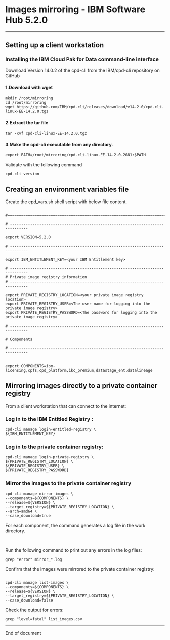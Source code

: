 # Images mirroring - IBM Software Hub 5.2.0

---

## Setting up a client workstation

### Installing the IBM Cloud Pak for Data command-line interface

Download Version 14.0.2 of the cpd-cli from the IBM/cpd-cli repository on GitHub <br>

#### 1.Download with wget

```
mkdir /root/mirroring
cd /root/mirroring
wget https://github.com/IBM/cpd-cli/releases/download/v14.2.0/cpd-cli-linux-EE-14.2.0.tgz
```

#### 2.Extract the tar file

```
tar -xvf cpd-cli-linux-EE-14.2.0.tgz
```

#### 3.Make the cpd-cli executable from any directory.

```
export PATH=/root/mirroring/cpd-cli-linux-EE-14.2.0-2081:$PATH
```

Validate with the following command
```
cpd-cli version
```

## Creating an environment variables file

Create the cpd_vars.sh shell script with below file content.

```

#===============================================================================

# ------------------------------------------------------------------------------

export VERSION=5.2.0

# ------------------------------------------------------------------------------

export IBM_ENTITLEMENT_KEY=<your IBM Entitlement key>

# ------------------------------------------------------------------------------
# Private image registry information
# ------------------------------------------------------------------------------

export PRIVATE_REGISTRY_LOCATION=<your private image registry location>
export PRIVATE_REGISTRY_USER=<The user name for logging into the private image registry>
export PRIVATE_REGISTRY_PASSWORD=<The password for logging into the private image registry>

# ------------------------------------------------------------------------------

# Components

# ------------------------------------------------------------------------------


export COMPONENTS=ibm-licensing,cpfs,cpd_platform,ikc_premium,datastage_ent,datalineage

```


## Mirroring images directly to a private container registry

From a client workstation that can connect to the internet: 

### Log in to the IBM Entitled Registry : 

```
cpd-cli manage login-entitled-registry \
${IBM_ENTITLEMENT_KEY}
```

### Log in to the private container registry:

```
cpd-cli manage login-private-registry \
${PRIVATE_REGISTRY_LOCATION} \
${PRIVATE_REGISTRY_USER} \
${PRIVATE_REGISTRY_PASSWORD}
```

### Mirror the images to the private container registry

```
cpd-cli manage mirror-images \
--components=${COMPONENTS} \
--release=${VERSION} \
--target_registry=${PRIVATE_REGISTRY_LOCATION} \
--arch=amd64 \
--case_download=true
```

For each component, the command generates a log file in the work directory. 

<br>

Run the following command to print out any errors in the log files:

```
grep "error" mirror_*.log
```

Confirm that the images were mirrored to the private container registry:

```

cpd-cli manage list-images \
--components=${COMPONENTS} \
--release=${VERSION} \
--target_registry=${PRIVATE_REGISTRY_LOCATION} \
--case_download=false
```

Check the output for errors: 

```
grep "level=fatal" list_images.csv
```


---

End of document
